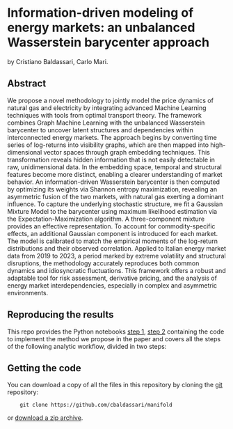 # Information-driven modeling of energy markets: an unbalanced Wasserstein barycenter approach

by
Cristiano Baldassari,
Carlo Mari.

## Abstract

We propose a novel methodology to jointly model the price dynamics of natural gas and electricity by integrating advanced Machine Learning techniques with tools from optimal transport theory. The framework combines Graph Machine Learning with the unbalanced Wasserstein barycenter to uncover latent structures and dependencies within interconnected energy markets. The approach begins by converting time series of log-returns into visibility graphs, which are then mapped into high-dimensional vector spaces through graph embedding techniques. This transformation reveals hidden information that is not easily detectable in raw, unidimensional data. In the embedding space, temporal and structural features become more distinct, enabling a clearer understanding of market behavior. An information-driven Wasserstein barycenter is then computed by optimizing its weights via Shannon entropy maximization, revealing an asymmetric fusion of the two markets, with natural gas exerting a dominant influence. To capture the underlying stochastic structure, we fit a Gaussian Mixture Model to the barycenter using maximum likelihood estimation via the Expectation-Maximization algorithm. A three-component mixture provides an effective representation. To account for commodity-specific effects, an additional Gaussian component is introduced for each market. The model is calibrated to match the empirical moments of the log-return distributions and their observed correlation. Applied to Italian energy market data from 2019 to 2023, a period marked by extreme volatility and structural disruptions, the methodology accurately reproduces both common dynamics and idiosyncratic fluctuations. This framework offers a robust and adaptable tool for risk assessment, derivative pricing, and the analysis of energy market interdependencies, especially in complex and asymmetric environments.

## Reproducing the results

This repo provides the Python notebooks [step 1](), [step 2]() containing the code to implement the method we propose in the paper and covers all the steps of the following analytic workflow, divided in two steps:





## Getting the code
You can download a copy of all the files in this repository by cloning the
[git](https://github.com/cbaldassari/manifold) repository:
```
    git clone https://github.com/cbaldassari/manifold
```
or [download a zip archive](https://github.com/cbaldassari/manifold/archive/refs/heads/main.zip).
